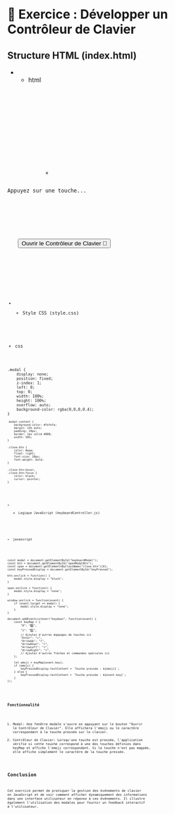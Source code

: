 # 📂 Exercice : Développer un Contrôleur de Clavier

## Structure HTML (index.html)
- * html
<pre>
<code class="html-color"><!DOCTYPE html></code>
<code class="html-color"><html lang="en"></code>
<code class="html-color"><head></code>
<code class="html-color">    <meta charset="UTF-8"></code>
<code class="html-color">    <title>Contrôleur de Clavier</title></code>
<code class="html-color">    <link rel="stylesheet" href="style.css"></code>
<code class="html-color"></head></code>
<code class="html-color"><body></code>
<code class="html-color">    <div id="keyboardModal" class="modal"></code>
<code class="html-color">        <div class="modal-content"></code>
<code class="html-color">            <span class="close-btn">&times;</span></code>
<code class="html-color">            <p id="keyPressed">Appuyez sur une touche...</p></code>
<code class="html-color">        </div></code>
<code class="html-color">    </div></code>
<code class="html-color">
<code class="html-color">    <button id="openModalBtn">Ouvrir le Contrôleur de Clavier 🔹</button></code>
<code class="html-color">
<code class="html-color">    <script src="keyboardController.js"></script></code>
<code class="html-color"></body></code>
<code class="html-color"></html></code>
</pre>

- * Style CSS (style.css)

* css
<pre>
<code class="css-color">.modal {</code>
<code class="css-color">    display: none;</code>
<code class="css-color">    position: fixed;</code>
<code class="css-color">    z-index: 1;</code>
<code class="css-color">    left: 0;</code>
<code class="css-color">    top: 0;</code>
<code class="css-color">    width: 100%;</code>
<code class="css-color">    height: 100%;</code>
<code class="css-color">    overflow: auto;</code>
<code class="css-color">    background-color: rgba(0,0,0,0.4);</code>
<code class="css-color">}
<code class="css-color">
<code class="css-color">.modal-content {</code>
<code class="css-color">    background-color: #fefefe;</code>
<code class="css-color">    margin: 15% auto;</code>
<code class="css-color">    padding: 20px;</code>
<code class="css-color">    border: 1px solid #888;</code>
<code class="css-color">    width: 50%;</code>
<code class="css-color">}</code>
<code class="css-color"></code>
<code class="css-color">.close-btn {</code>
<code class="css-color">    color: #aaa;</code>
<code class="css-color">    float: right;</code>
<code class="css-color">    font-size: 28px;</code>
<code class="css-color">    font-weight: bold;</code>
<code class="css-color">}</code>
<code class="css-color"></code>
<code class="css-color">.close-btn:hover,</code>
<code class="css-color">.close-btn:focus {</code>
<code class="css-color">    color: black;</code>
<code class="css-color">    cursor: pointer;</code>
<code class="css-color">}</code>
</pre>


- * Logique JavaScript (keyboardController.js)
* javascript

<pre>
<code>
const modal = document.getElementById("keyboardModal");
const btn = document.getElementById("openModalBtn");
const span = document.getElementsByClassName("close-btn")[0];
const keyPressedDisplay = document.getElementById("keyPressed");

btn.onclick = function() {
    modal.style.display = "block";
}

span.onclick = function() {
    modal.style.display = "none";
}

window.onclick = function(event) {
    if (event.target == modal) {
        modal.style.display = "none";
    }
}

document.addEventListener("keydown", function(event) {
    const keyMap = {
        "0": "0️⃣",
        "1": "1️⃣",
        // Ajoutez d'autres mappages de touches ici
        "Enter": "↩️",
        "ArrowUp": "⬆️",
        "ArrowDown": "⬇️",
        "ArrowLeft": "⬅️",
        "ArrowRight": "➡️",
        // Ajoutez d'autres flèches et commandes spéciales ici
    };

    let emoji = keyMap[event.key];
    if (emoji) {
        keyPressedDisplay.textContent = `Touche pressée : ${emoji}`;
    } else {
        keyPressedDisplay.textContent = `Touche pressée : ${event.key}`;
    }
});
</code>
</pre>

### Fonctionnalité

1. Modal: Une fenêtre modale s'ouvre en appuyant sur le bouton "Ouvrir le Contrôleur de Clavier". Elle affichera l'emoji ou le caractère correspondant à la touche pressée sur le clavier.
2. Contrôleur de Clavier: Lorsqu'une touche est pressée, l'application vérifie si cette touche correspond à une des touches définies dans keyMap et affiche l'emoji correspondant. Si la touche n'est pas mappée, elle affiche simplement le caractère de la touche pressée.

## Conclusion
Cet exercice permet de pratiquer la gestion des événements de clavier en JavaScript et de voir comment afficher dynamiquement des informations dans une interface utilisateur en réponse à ces événements. Il illustre également l'utilisation des modales pour fournir un feedback interactif à l'utilisateur.